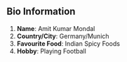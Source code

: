 ## Bio Information ##

1. **Name**: Amit Kumar Mondal
2. **Country/City**: Germany/Munich
3. **Favourite Food**: Indian Spicy Foods
4. **Hobby**: Playing Football
